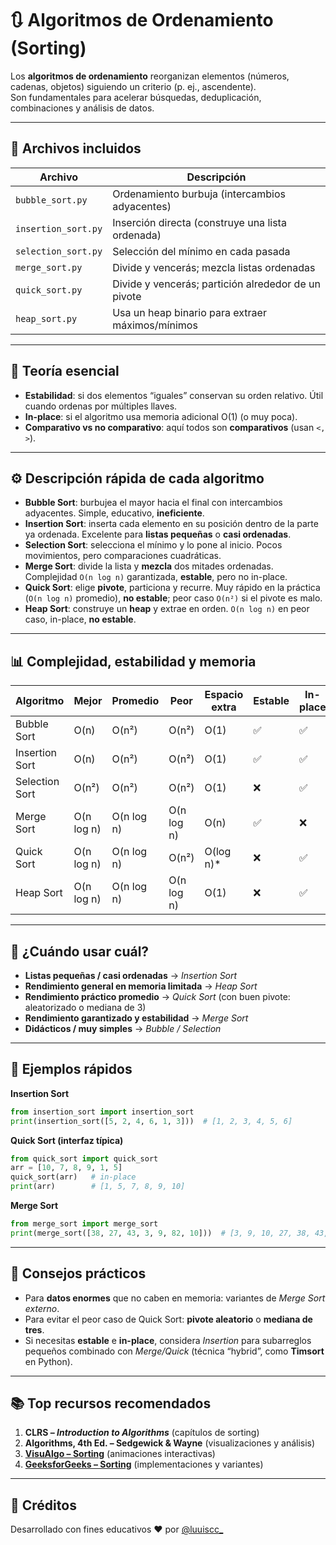# 🔃 Algoritmos de Ordenamiento (Sorting)

Los **algoritmos de ordenamiento** reorganizan elementos (números, cadenas, objetos) siguiendo un criterio (p. ej., ascendente).  
Son fundamentales para acelerar búsquedas, deduplicación, combinaciones y análisis de datos.

---

## 📂 Archivos incluidos

| Archivo              | Descripción |
|----------------------|-------------|
| `bubble_sort.py`     | Ordenamiento burbuja (intercambios adyacentes) |
| `insertion_sort.py`  | Inserción directa (construye una lista ordenada) |
| `selection_sort.py`  | Selección del mínimo en cada pasada |
| `merge_sort.py`      | Divide y vencerás; mezcla listas ordenadas |
| `quick_sort.py`      | Divide y vencerás; partición alrededor de un pivote |
| `heap_sort.py`       | Usa un heap binario para extraer máximos/mínimos |

---

## 🧠 Teoría esencial

- **Estabilidad**: si dos elementos “iguales” conservan su orden relativo. Útil cuando ordenas por múltiples llaves.
- **In-place**: si el algoritmo usa memoria adicional O(1) (o muy poca).
- **Comparativo vs no comparativo**: aquí todos son **comparativos** (usan `<, >`).

---

## ⚙️ Descripción rápida de cada algoritmo

- **Bubble Sort**: burbujea el mayor hacia el final con intercambios adyacentes. Simple, educativo, **ineficiente**.
- **Insertion Sort**: inserta cada elemento en su posición dentro de la parte ya ordenada. Excelente para **listas pequeñas** o **casi ordenadas**.
- **Selection Sort**: selecciona el mínimo y lo pone al inicio. Pocos movimientos, pero comparaciones cuadráticas.
- **Merge Sort**: divide la lista y **mezcla** dos mitades ordenadas. Complejidad `O(n log n)` garantizada, **estable**, pero no in-place.
- **Quick Sort**: elige **pivote**, particiona y recurre. Muy rápido en la práctica (`O(n log n)` promedio), **no estable**; peor caso `O(n²)` si el pivote es malo.
- **Heap Sort**: construye un **heap** y extrae en orden. `O(n log n)` en peor caso, in-place, **no estable**.

---

## 📊 Complejidad, estabilidad y memoria

| Algoritmo       | Mejor     | Promedio  | Peor      | Espacio extra | Estable | In-place |
|-----------------|-----------|-----------|-----------|---------------|---------|---------|
| Bubble Sort     | O(n)      | O(n²)     | O(n²)     | O(1)          | ✅      | ✅      |
| Insertion Sort  | O(n)      | O(n²)     | O(n²)     | O(1)          | ✅      | ✅      |
| Selection Sort  | O(n²)     | O(n²)     | O(n²)     | O(1)          | ❌      | ✅      |
| Merge Sort      | O(n log n)| O(n log n)| O(n log n)| O(n)          | ✅      | ❌      |
| Quick Sort      | O(n log n)| O(n log n)| O(n²)     | O(log n)\*    | ❌      | ✅      |
| Heap Sort       | O(n log n)| O(n log n)| O(n log n)| O(1)          | ❌      | ✅      |

---

## 🔎 ¿Cuándo usar cuál?

- **Listas pequeñas / casi ordenadas** → *Insertion Sort*
- **Rendimiento general en memoria limitada** → *Heap Sort*
- **Rendimiento práctico promedio** → *Quick Sort* (con buen pivote: aleatorizado o mediana de 3)
- **Rendimiento garantizado y estabilidad** → *Merge Sort*
- **Didácticos / muy simples** → *Bubble / Selection*

---

## 🧪 Ejemplos rápidos

**Insertion Sort**
```python
from insertion_sort import insertion_sort
print(insertion_sort([5, 2, 4, 6, 1, 3]))  # [1, 2, 3, 4, 5, 6]
```

**Quick Sort (interfaz típica)**

```python
from quick_sort import quick_sort
arr = [10, 7, 8, 9, 1, 5]
quick_sort(arr)   # in-place
print(arr)        # [1, 5, 7, 8, 9, 10]
```

**Merge Sort**

```python
from merge_sort import merge_sort
print(merge_sort([38, 27, 43, 3, 9, 82, 10]))  # [3, 9, 10, 27, 38, 43, 82]
```

---

## 🧯 Consejos prácticos

* Para **datos enormes** que no caben en memoria: variantes de *Merge Sort externo*.
* Para evitar el peor caso de Quick Sort: **pivote aleatorio** o **mediana de tres**.
* Si necesitas **estable** e **in-place**, considera *Insertion* para subarreglos pequeños combinado con *Merge/Quick* (técnica “hybrid”, como **Timsort** en Python).

---

## 📚 Top recursos recomendados

1. **CLRS – *Introduction to Algorithms*** (capítulos de sorting)
2. **Algorithms, 4th Ed. – Sedgewick & Wayne** (visualizaciones y análisis)
3. **[VisuAlgo – Sorting](https://visualgo.net/en/sorting)** (animaciones interactivas)
4. **[GeeksforGeeks – Sorting](https://www.geeksforgeeks.org/sorting-algorithms/)** (implementaciones y variantes)

---

## 🙌 Créditos

Desarrollado con fines educativos ❤️ por [@luuiscc\_](https://github.com/luuuisc)
